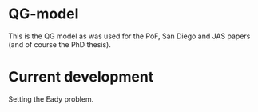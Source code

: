 # QG-model

This is the QG model as was used for the PoF, San Diego and JAS papers (and of course the PhD thesis).

# Current development

Setting the Eady problem.